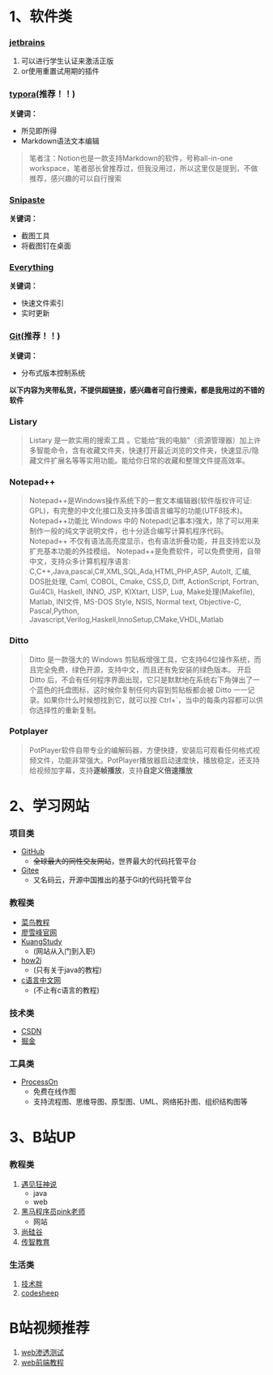 # 1、软件类

### [jetbrains](https://www.jetbrains.com/)

1. 可以进行学生认证来激活正版
2. or使用重置试用期的插件

### [typora](https://www.typora.io/)(推荐！！)

**关键词：**

+ 所见即所得
+ Markdown语法文本编辑

> 笔者注：Notion也是一款支持Markdown的软件，号称all-in-one workspace，笔者部长曾推荐过，但我没用过，所以这里仅是提到，不做推荐，感兴趣的可以自行搜索

### [Snipaste](https://www.snipaste.com/)

**关键词：**

+ 截图工具
+ 将截图钉在桌面

### [Everything](https://www.voidtools.com/zh-cn/)

**关键词：**

+ 快速文件索引
+ 实时更新

### [Git](https://git-scm.com/downloads)(推荐！！)

**关键词：**

+ 分布式版本控制系统

**以下内容为夹带私货，不提供超链接，感兴趣者可自行搜索，都是我用过的不错的软件**

### Listary

> Listary 是一款实用的搜索工具 。它能给“我的电脑”（资源管理器）加上许多智能命令，含有收藏文件夹，快速打开最近浏览的文件夹，快速显示/隐藏文件扩展名等等实用功能。能给你日常的收藏和整理文件提高效率。

### Notepad++

> Notepad++是Windows操作系统下的一套文本编辑器(软件版权许可证: GPL)，有完整的中文化接口及支持多国语言编写的功能(UTF8技术)。
> Notepad++功能比 Windows 中的 Notepad(记事本)强大，除了可以用来制作一般的纯文字说明文件，也十分适合编写计算机程序代码。Notepad++ 不仅有语法高亮度显示，也有语法折叠功能，并且支持宏以及扩充基本功能的外挂模组。
> Notepad++是免费软件，可以免费使用，自带中文，支持众多计算机程序语言: C,C++,Java,pascal,C#,XML,SQL,Ada,HTML,PHP,ASP, AutoIt, 汇编, DOS批处理, Caml, COBOL, Cmake, CSS,D, Diff, ActionScript, Fortran, Gui4Cli, Haskell, INNO, JSP, KIXtart, LISP, Lua, Make处理(Makefile), Matlab, INI文件, MS-DOS Style, NSIS, Normal text, Objective-C, Pascal,Python, Javascript,Verilog,Haskell,InnoSetup,CMake,VHDL,Matlab

### Ditto

> Ditto 是一款强大的 Windows 剪贴板增强工具，它支持64位操作系统，而且完全免费，绿色开源，支持中文，而且还有免安装的绿色版本。
> 开启 Ditto 后，不会有任何程序界面出现，它只是默默地在系统右下角弹出了一个蓝色的托盘图标，这时候你复制任何内容到剪贴板都会被 Ditto 一一记录。如果你什么时候想找到它，就可以按 Ctrl+`，当中的每条内容都可以供你选择性的重新复制。

### Potplayer

> PotPlayer软件自带专业的编解码器，方便快捷，安装后可观看任何格式视频文件，功能非常强大。PotPlayer播放器启动速度快，播放稳定，还支持给视频加字幕，支持**逐帧播放**，支持**自定义倍速播放**

# 2、学习网站

### 项目类

+ [GitHub](https://github.com/)
  + ~~全球最大的同性交友网站~~，世界最大的代码托管平台
+ [Gitee](https://gitee.com/)
  + 又名码云，开源中国推出的基于Git的代码托管平台

### 教程类

+ [菜鸟教程](https://www.runoob.com/)
+ [廖雪峰官网](https://www.liaoxuefeng.com/)
+ [KuangStudy](https://kuangstudy.com/)
  + (网站从入门到入职)
+ [how2j](https://how2j.cn/)
  + (只有关于java的教程)
+ [c语言中文网](http://c.biancheng.net/)
  + (不止有c语言的教程)

### 技术类

+ [CSDN](https://www.csdn.net/)
+ [掘金](https://juejin.cn/)

### 工具类

+ [ProcessOn](https://www.processon.com/)
  + 免费在线作图
  + 支持流程图、思维导图、原型图、UML、网络拓扑图、组织结构图等

# 3、B站UP

### 教程类

1. [遇见狂神说](https://space.bilibili.com/95256449?from=search&seid=13284918971771027228)
   + java
   + web
2. [黑马程序员pink老师](https://space.bilibili.com/415434293?from=search&seid=8050570156066969572)
   + 网站
3. [尚硅谷](https://space.bilibili.com/302417610?from=search&seid=13016604960309018410)
4. [传智教育](https://space.bilibili.com/396491181?from=search&seid=719423264084395723)

### 生活类

1. [技术胖](https://space.bilibili.com/165659472?from=search&seid=13607991879184239758)
2. [codesheep](https://space.bilibili.com/384068749?from=search&seid=3969220278218182543)

# B站视频推荐

1. [web渗透测试](https://www.bilibili.com/video/BV1JZ4y1c7ro)
2. [web前端教程](https://www.bilibili.com/video/BV14J4114768)

